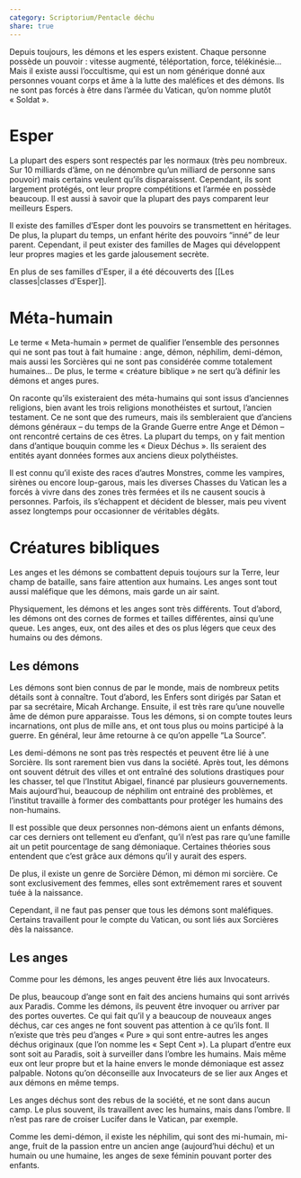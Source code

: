 ```yaml
---
category: Scriptorium/Pentacle déchu
share: true
---
```

Depuis toujours, les démons et les espers existent. Chaque personne possède un pouvoir : vitesse augmenté, téléportation, force, télékinésie… Mais il existe aussi l’occultisme, qui est un nom générique donné aux personnes vouant corps et âme à la lutte des maléfices et des démons. Ils ne sont pas forcés à être dans l’armée du Vatican, qu’on nomme plutôt « Soldat ».

# Esper

La plupart des espers sont respectés par les normaux (très peu nombreux. Sur 10 milliards d’âme, on ne dénombre qu’un milliard de personne sans pouvoir) mais certains veulent qu’ils disparaissent. Cependant, ils sont largement protégés, ont leur propre compétitions et l’armée en possède beaucoup. Il est aussi à savoir que la plupart des pays comparent leur meilleurs Espers.

Il existe des familles d’Esper dont les pouvoirs se transmettent en héritages. De plus, la plupart du temps, un enfant hérite des pouvoirs “inné” de leur parent. Cependant, il peut exister des familles de Mages qui développent leur propres magies et les garde jalousement secrète.

En plus de ses familles d'Esper, il a été découverts des [[Les classes|classes d'Esper]].
# Méta-humain
Le terme « Meta-humain » permet de qualifier l’ensemble des personnes qui ne sont pas tout à fait humaine : ange, démon, néphilim, demi-démon, mais aussi les Sorcières qui ne sont pas considérée comme totalement humaines… 
De plus, le terme « créature biblique » ne sert qu’à définir les démons et anges pures. 

On raconte qu’ils existeraient des méta-humains qui sont issus d’anciennes religions, bien avant les trois religions monothéistes et surtout, l’ancien testament. Ce ne sont que des rumeurs, mais ils sembleraient que d’anciens démons généraux – du temps de la Grande Guerre entre Ange et Démon – ont rencontré certains de ces êtres.
La plupart du temps, on y fait mention dans d’antique bouquin comme les « Dieux Déchus ». Ils seraient des entités ayant données formes aux anciens dieux polythéistes. 

Il est connu qu’il existe des races d’autres Monstres, comme les vampires, sirènes ou encore loup-garous, mais les diverses Chasses du Vatican les a forcés à vivre dans des zones très fermées et ils ne causent soucis à personnes. Parfois, ils s’échappent et décident de blesser, mais peu vivent assez longtemps pour occasionner de véritables dégâts.

# Créatures bibliques
Les anges et les démons se combattent depuis toujours sur la Terre, leur champ de bataille, sans faire attention aux humains. Les anges sont tout aussi maléfique que les démons, mais garde un air saint. 

Physiquement, les démons et les anges sont très différents. Tout d’abord, les démons ont des cornes de formes et tailles différentes, ainsi qu’une queue. Les anges, eux, ont des ailes et des os plus légers que ceux des humains ou des démons.

## Les démons

Les démons sont bien connus de par le monde, mais de nombreux petits détails sont à connaître. Tout d’abord, les Enfers sont dirigés par Satan et par sa secrétaire, Micah Archange. 
Ensuite, il est très rare qu’une nouvelle âme de démon pure apparaisse. Tous les démons, si on compte toutes leurs incarnations, ont plus de mille ans, et ont tous plus ou moins participé à la guerre. En général, leur âme retourne à ce qu’on appelle “La Source”. 

Les demi-démons ne sont pas très respectés et peuvent être lié à une Sorcière. Ils sont rarement bien vus dans la société. Après tout, les démons ont souvent détruit des villes et ont entraîné des solutions drastiques pour les chasser, tel que l’Institut Abigael, financé par plusieurs gouvernements. Mais aujourd’hui, beaucoup de néphilim ont entrainé des problèmes, et l’institut travaille à former des combattants pour protéger les humains des non-humains. 

Il est possible que deux personnes non-démons aient un enfants démons, car ces derniers ont tellement eu d’enfant, qu’il n’est pas rare qu’une famille ait un petit pourcentage de sang démoniaque. Certaines théories sous entendent que c’est grâce aux démons qu’il y aurait des espers. 

De plus, il existe un genre de Sorcière Démon, mi démon mi sorcière. Ce sont exclusivement des femmes, elles sont extrêmement rares et souvent tuée à la naissance. 

Cependant, il ne faut pas penser que tous les démons sont maléfiques. Certains travaillent pour le compte du Vatican, ou sont liés aux Sorcières dès la naissance.

## Les anges
Comme pour les démons, les anges peuvent être liés aux Invocateurs. 

De plus, beaucoup d’ange sont en fait des anciens humains qui sont arrivés aux Paradis. Comme les démons, ils peuvent être invoquer ou arriver par des portes ouvertes. Ce qui fait qu’il y a beaucoup de nouveaux anges déchus, car ces anges ne font souvent pas attention à ce qu’ils font. Il n’existe que très peu d’anges « Pure » qui sont entre-autres les anges déchus originaux (que l’on nomme les « Sept Cent »). 
La plupart d’entre eux sont soit au Paradis, soit à surveiller dans l’ombre les humains. Mais même eux ont leur propre but et la haine envers le monde démoniaque est assez palpable. 
Notons qu’on déconseille aux Invocateurs de se lier aux Anges et aux démons en même temps. 
 
Les anges déchus sont des rebus de la société, et ne sont dans aucun camp. Le plus souvent, ils travaillent avec les humains, mais dans l’ombre. Il n’est pas rare de croiser Lucifer dans le Vatican, par exemple.

Comme les demi-démon, il existe les néphilim, qui sont des mi-humain, mi-ange, fruit de la passion entre un ancien ange (aujourd’hui déchu) et un humain ou une humaine, les anges de sexe féminin pouvant porter des enfants. 